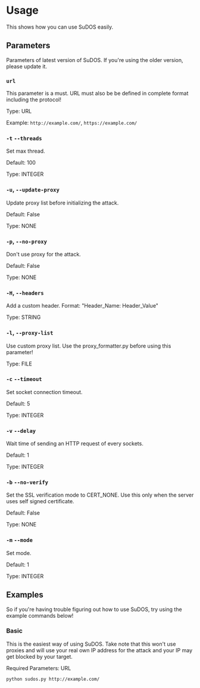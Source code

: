 # Usage
This shows how you can use SuDOS easily.

## Parameters
Parameters of latest version of SuDOS. If you're using the older version, please update it.

### `url`
This parameter is a must. URL must also be be defined in complete format including the protocol!

Type: URL

Example: `http://example.com/`, `https://example.com/`

### `-t` `--threads`
Set max thread.

Default: 100

Type: INTEGER

### `-u`, `--update-proxy`
Update proxy list before initializing the attack.

Default: False

Type: NONE

### `-p`, `--no-proxy`
Don't use proxy for the attack.

Default: False

Type: NONE

### `-H`, `--headers`
Add a custom header. Format: "Header_Name: Header_Value"

Type: STRING

### `-l`, `--proxy-list`
Use custom proxy list. Use the proxy_formatter.py before using this parameter!

Type: FILE

### `-c` `--timeout`
Set socket connection timeout.

Default: 5

Type: INTEGER

### `-v` `--delay`
Wait time of sending an HTTP request of every sockets.

Default: 1

Type: INTEGER

### `-b` `--no-verify`
Set the SSL verification mode to CERT_NONE. Use this only when the server uses self signed certificate.

Default: False

Type: NONE

### `-m` `--mode`
Set mode.

Default: 1

Type: INTEGER

## Examples
So if you're having trouble figuring out how to use SuDOS, try using the example commands below!

### Basic
This is the easiest way of using SuDOS. Take note that this won't use proxies and will use your real own IP address for the attack and your IP may get blocked by your target.

Required Parameters: URL
```
python sudos.py http://example.com/
```
